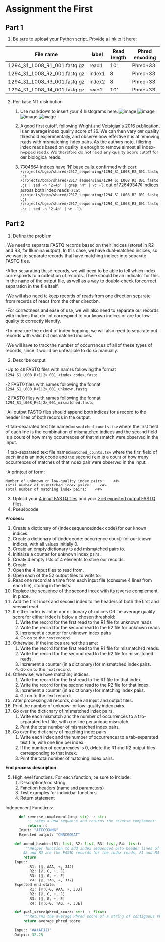 # Assignment the First

## Part 1
1. Be sure to upload your Python script. Provide a link to it here:

| File name | label | Read length | Phred encoding |
|---|---|---|---|
| 1294_S1_L008_R1_001.fastq.gz | read1 | 101 | Phred+33 |
| 1294_S1_L008_R2_001.fastq.gz | index1 | 8 | Phred+33 |
| 1294_S1_L008_R3_001.fastq.gz | index2 | 8 | Phred+33 |
| 1294_S1_L008_R4_001.fastq.gz | read2 | 101 | Phred+33 |

2. Per-base NT distribution
    1. Use markdown to insert your 4 histograms here.
![image](https://github.com/aw-watson/Demultiplex/assets/46756383/3c30fd1f-eba9-451c-80cc-f3b2304cb8b9)
![image](https://github.com/aw-watson/Demultiplex/assets/46756383/4553b624-64e5-4684-a7ba-643d0f17ab0f)
![image](https://github.com/aw-watson/Demultiplex/assets/46756383/689217e6-675d-4ed8-8630-36a8327cefb2)
![image](https://github.com/aw-watson/Demultiplex/assets/46756383/b3982298-f836-4081-90b2-fabcc78c8e13)



    2. A good first cutoff, following [Wright and Vetsigian's 2016 publication](https://bmcgenomics.biomedcentral.com/articles/10.1186/s12864-016-3217-x), is an average index quality score of 26. We can then vary our quality threshold experimentally, and observe how effective it is at removing reads with mismatching index pairs. As the authors note, filtering index reads based on quality is enough to remove almost all index-hopped reads. We therefore do not need any quality score cutoff for our biological reads. 
    3. 7304664 indices have 'N' base calls, confirmed with ```zcat /projects/bgmp/shared/2017_sequencing/1294_S1_L008_R2_001.fastq.gz /projects/bgmp/shared/2017_sequencing/1294_S1_L008_R3_001.fastq.gz | sed -n '2~4p' | grep "N" | wc -l```, out of 726493470 indices across both index reads (```zcat /projects/bgmp/shared/2017_sequencing/1294_S1_L008_R2_001.fastq.gz /projects/bgmp/shared/2017_sequencing/1294_S1_L008_R3_001.fastq.gz | sed -n '2~4p' | wc -l```).
    
## Part 2
1. Define the problem

-We need to separate FASTQ records based on their indices (stored in R2 and R3, for Illumina output). In this case, we have dual-matched indices, so we want to separate records that have matching indices into separate FASTQ files. 

-After separating these records, we will need to be able to tell which index corresponds to a collection of records. There should be an indicator for this in the name of the output file, as well as a way to double-check for correct separation in the file itself. 

-We will also need to keep records of reads from one direction separate from records of reads from the other direction. 

-For correctness and ease of use, we will also need to separate out records with indices that do not correspond to our known indices or are too low-quality to correctly identify. 

-To measure the extent of index-hopping, we will also need to separate out records with valid but mismatched indices. 

-We will have to track the number of occurrences of all of these types of records, since it would be unfeasible to do so manually. 

2. Describe output

-Up to 48 FASTQ files with names following the format ```1294_S1_L008_R<1|2>_001_<index code>.fastq```.

-2 FASTQ files with names following the format ```1294_S1_L008_R<1|2>_001_unknown.fastq```

-2 FASTQ files with names following the format ```1294_S1_L008_R<1|2>_001_mismatched.fastq```

-All output FASTQ files should append both indices for a record to the header lines of both records in the output.

-1 tab-separated text file named ```mismatched_counts.tsv``` where the first field of each line is the combination of mismatched indices and the second field is a count of how many occurrences of that mismatch were observed in the input.

-1 tab-separated text file named ```matched_counts.tsv``` where the first field of each line is an index code and the second field is a count of how many occurrences of matches of that index pair were observed in the input.

-A printout of form:

```
Number of unknown or low-quality index pairs:    <#>
Total number of mismatched index pairs:    <#>
Total number of matching index pairs:    <#>
```

3. Upload your [4 input FASTQ files](../TEST-input_FASTQ) and your [>=6 expected output FASTQ files](../TEST-output_FASTQ).
4. Pseudocode

**Process:**
1. Create a dictionary of {index sequence:index code} for our known indices.
2. Create a dictionary of {index code: occurrence count} for our known indices, with all values initially 0.
3. Create an empty dictionary to add mismatched pairs to.
4. Initialize a counter for unknown index pairs.
5. Create 4 empty lists of 4 elements to store our records.
6. Create 
7. Open the 4 input files to read from.
8. Open each of the 52 output files to write to.
9. Read one record at a time from each input file (consume 4 lines from each file), storing in the lists.
10. Replace the sequence of the second index with its reverse complement, in place.
11. Add the first index and second index to the headers of both the first and second read.
12. If either index is not in our dictionary of indices OR the average quality score for either index is below a chosen threshold:
      1. Write the record for the first read to the R1 file for unknown reads
      2. Write the record for the second read to the R2 file for unknown reads
      3. Increment a counter for unknown index pairs
      4. Go on to the next record
13. Otherwise, if the indices are not the same:
      1. Write the record for the first read to the R1 file for mismatched reads.
      2. Write the record for the second read to the R2 file for mismatched reads.
      3. Increment a counter (in a dictionary) for mismatched index pairs.
      4. Go on to the next record.
14. Otherwise, we have matching indices:
      1. Write the record for the first read to the R1 file for that index.
      2. Write the record for the second read to the R2 file for that index.
      3. Increment a counter (in a dictionary) for matching index pairs.
      4. Go on to the next record.
15. After processing all records, close all input and output files.
16. Print the number of unknown or low-quality index pairs.
17. Go over the dictionary of mismatched index pairs.
      1. Write each mismatch and the number of occurrences to a tab-separated text file, with one line per unique mismatch.
      2. Print the total number of mismatched index pairs.
18. Go over the dictionary of matching index pairs.
      1. Write each index and the number of occurrences to a tab-separated text file, with one line per index.
      2. If the number of occurrences is 0, delete the R1 and R2 output files corresponding to that index.
      3. Print the total number of matching index pairs.

**End process description**

5. High level functions. For each function, be sure to include:
    1. Description/doc string
    2. Function headers (name and parameters)
    3. Test examples for individual functions
    4. Return statement

Independent Functions:

```python
      def reverse_complement(seq: str) -> str:
          '''Takes a DNA sequence and returns the reverse complement'''
          return rc
      Input: "ATCCCGNNG"
      Expected output: "CNNCGGGAT"
```
      
  ```python
      def amend_headers(R1: list, R2: list, R3: list, R4: list):
          '''Helper function to add index sequences onto header lines of a FASTQ record.
          R2 and R3 are the FASTQ records for the index reads, R1 and R4 are the FASTQ records for the insert reads.'''
          return
      Input: 
             R1: [@, AAA, +, JJJ]
             R2: [@, C, +, J]
             R3: [@, G, +, E]
             R4: [@, TAG, +, JJE]
      Expected end state: 
             R1: [@:C-G, AAA, +, JJJ]
             R2: [@, C, +, J]
             R3: [@, G, +, E]
             R4: [@:C-G, TAG, +, JJE]
  ```

```python
    def qual_score(phred_score: str) -> float:
        """Returns the average Phred score of a string of contiguous Phred+33 scores"""
        return average_phred_score

    Input: "#AAAFJJJ"
    Output: 32.25
```
